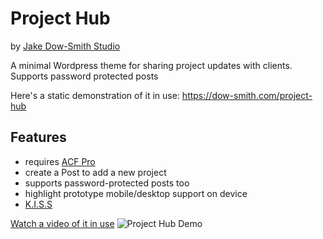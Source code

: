 # Project Hub

by [Jake Dow-Smith Studio](https://dow-smith.com)

A minimal Wordpress theme for sharing project updates with clients. Supports password protected posts

Here's a static demonstration of it in use: https://dow-smith.com/project-hub

## Features
* requires [ACF Pro](https://www.advancedcustomfields.com/pro/)
* create a Post to add a new project
* supports password-protected posts too
* highlight prototype mobile/desktop support on device
* [K.I.S.S](https://en.wikipedia.org/wiki/KISS_principle)

[Watch a video of it in use](https://twitter.com/jakedowsmith/status/1090664349834858496?s=20)
![Project Hub Demo](https://dow-smith.com/project-hub/demos.png)

